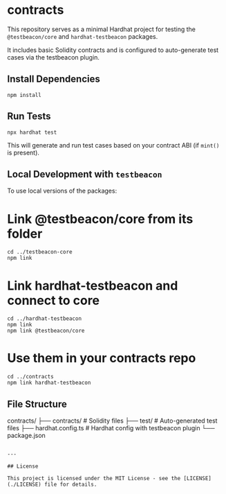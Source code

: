 # contracts

This repository serves as a minimal Hardhat project for testing the `@testbeacon/core` and `hardhat-testbeacon` packages.

It includes basic Solidity contracts and is configured to auto-generate test cases via the testbeacon plugin.

## Install Dependencies
```
npm install
```

## Run Tests

```
npx hardhat test
```

This will generate and run test cases based on your contract ABI (if `mint()` is present).

## Local Development with `testbeacon`

To use local versions of the packages:
# Link @testbeacon/core from its folder
```
cd ../testbeacon-core
npm link
```
# Link hardhat-testbeacon and connect to core
```
cd ../hardhat-testbeacon
npm link
npm link @testbeacon/core
```
# Use them in your contracts repo
```
cd ../contracts
npm link hardhat-testbeacon
```
## File Structure

contracts/
├── contracts/             # Solidity files
├── test/                  # Auto-generated test files
├── hardhat.config.ts      # Hardhat config with testbeacon plugin
└── package.json
```

---

## License

This project is licensed under the MIT License - see the [LICENSE](./LICENSE) file for details.
